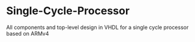 ﻿# Single-Cycle-Processor
All components and top-level design in VHDL for a single cycle processor based on ARMv4
